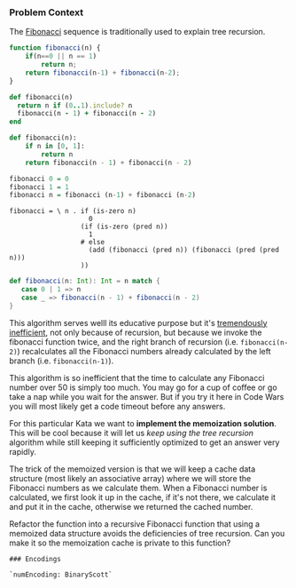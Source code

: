 ### Problem Context

The [Fibonacci](http://en.wikipedia.org/wiki/Fibonacci_number) sequence is traditionally used to explain tree recursion.  

```javascript
function fibonacci(n) {
    if(n==0 || n == 1)
        return n;
    return fibonacci(n-1) + fibonacci(n-2);
}
```
```ruby
def fibonacci(n)
  return n if (0..1).include? n
  fibonacci(n - 1) + fibonacci(n - 2)
end
```
```python
def fibonacci(n):
    if n in [0, 1]:
        return n
    return fibonacci(n - 1) + fibonacci(n - 2)
```
```haskell
fibonacci 0 = 0
fibonacci 1 = 1
fibonacci n = fibonacci (n-1) + fibonacci (n-2)
```
```lambdacalc
fibonacci = \ n . if (is-zero n)
                    0
                  (if (is-zero (pred n))
                    1
                  # else
                    (add (fibonacci (pred n)) (fibonacci (pred (pred n)))
                  ))
```
```scala
def fibonacci(n: Int): Int = n match {
   case 0 | 1 => n
   case _ => fibonacci(n - 1) + fibonacci(n - 2)
}
```

This algorithm serves welll its educative purpose but it's [tremendously inefficient](https://mitpress.mit.edu/sites/default/files/sicp/full-text/book/book-Z-H-11.html#%_sec_1.2.2), not only because of recursion, but because we invoke the fibonacci function twice, and the right branch of recursion (i.e. `fibonacci(n-2)`) recalculates all the Fibonacci numbers already calculated by the left branch (i.e. `fibonacci(n-1)`).

This algorithm is so inefficient that the time to calculate any Fibonacci number over 50 is simply too much. You may go for a cup of coffee or go take a nap while you wait for the answer. But if you try it here in Code Wars you will most likely get a code timeout before any answers.

For this particular Kata we want to **implement the memoization solution**. This will be cool because it will let us *keep using the tree recursion* algorithm while still keeping it sufficiently optimized to get an answer very rapidly.

The trick of the memoized version is that we will keep a cache data structure (most likely an associative array) where we will store the Fibonacci numbers as we calculate them. When a Fibonacci number is calculated, we first look it up in the cache, if it's not there, we calculate it and put it in the cache, otherwise we returned the cached number.

Refactor the function into a recursive Fibonacci function that using a memoized data structure avoids the deficiencies of tree recursion. Can you make it so the memoization cache is private to this function?

~~~if:lambdacalc
### Encodings

`numEncoding: BinaryScott`
~~~